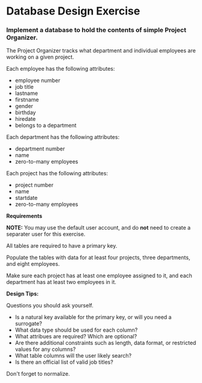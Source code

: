 # Database Design Exercise

### Implement a database to hold the contents of simple Project Organizer.

The Project Organizer tracks what department and individual employees are working on a given project.

Each employee has the following attributes:

* employee number
* job title
* lastname
* firstname
* gender
* birthday
* hiredate
* belongs to a department

Each department has the following attributes:

* department number
* name
* zero-to-many employees

Each project has the following attributes:

* project number
* name
* startdate
* zero-to-many employees

**Requirements**

**NOTE:** You may use the default user account, and do **not** need to create a separater user for this 
exercise.

All tables are required to have a primary key.

Populate the tables with data for at least four projects, three departments, and eight employees. 

Make sure each project has at least one employee assigned to it, and each department has at least two employees in it.

**Design Tips:**
	
Questions you should ask yourself.

* Is a natural key available for the primary key, or will you need a surrogate?
* What data type should be used for each column?
* What attribues are required? Which are optional?
* Are there additional constraints such as length, data format, or restricted values for any columns?
* What table columns will the user likely search?
* Is there an official list of valid job titles?

Don't forget to normalize.

